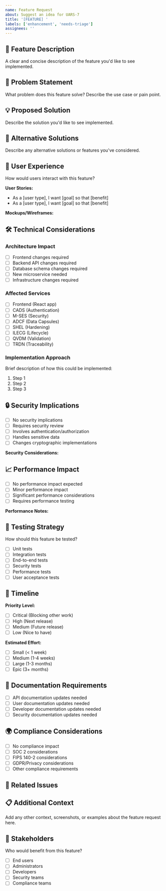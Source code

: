 ```yaml
---
name: Feature Request
about: Suggest an idea for UARS-7
title: '[FEATURE] '
labels: ['enhancement', 'needs-triage']
assignees: ''
---
```


## 🚀 Feature Description
A clear and concise description of the feature you'd like to see implemented.

## 🎯 Problem Statement
What problem does this feature solve? Describe the use case or pain point.

## 💡 Proposed Solution
Describe the solution you'd like to see implemented.

## 🔄 Alternative Solutions
Describe any alternative solutions or features you've considered.

## 🎨 User Experience
How would users interact with this feature?

**User Stories:**
- As a [user type], I want [goal] so that [benefit]
- As a [user type], I want [goal] so that [benefit]

**Mockups/Wireframes:**
<!-- Add any UI mockups or wireframes if applicable -->

## 🛠️ Technical Considerations

### Architecture Impact
- [ ] Frontend changes required
- [ ] Backend API changes required
- [ ] Database schema changes required
- [ ] New microservice needed
- [ ] Infrastructure changes required

### Affected Services
- [ ] Frontend (React app)
- [ ] CADS (Authentication)
- [ ] M-SES (Security)
- [ ] ADCF (Data Capsules)
- [ ] SHEL (Hardening)
- [ ] ILECG (Lifecycle)
- [ ] QVDM (Validation)
- [ ] TRDN (Traceability)

### Implementation Approach
Brief description of how this could be implemented:

1. Step 1
2. Step 2
3. Step 3

## 🔒 Security Implications
- [ ] No security implications
- [ ] Requires security review
- [ ] Involves authentication/authorization
- [ ] Handles sensitive data
- [ ] Changes cryptographic implementations

**Security Considerations:**
<!-- Describe any security implications or requirements -->

## 📈 Performance Impact
- [ ] No performance impact expected
- [ ] Minor performance impact
- [ ] Significant performance considerations
- [ ] Requires performance testing

**Performance Notes:**
<!-- Describe any performance implications -->

## 🧪 Testing Strategy
How should this feature be tested?

- [ ] Unit tests
- [ ] Integration tests
- [ ] End-to-end tests
- [ ] Security tests
- [ ] Performance tests
- [ ] User acceptance tests

## 📅 Timeline
**Priority Level:**
- [ ] Critical (Blocking other work)
- [ ] High (Next release)
- [ ] Medium (Future release)
- [ ] Low (Nice to have)

**Estimated Effort:**
- [ ] Small (< 1 week)
- [ ] Medium (1-4 weeks)
- [ ] Large (1-3 months)
- [ ] Epic (3+ months)

## 📄 Documentation Requirements
- [ ] API documentation updates needed
- [ ] User documentation updates needed
- [ ] Developer documentation updates needed
- [ ] Security documentation updates needed

## 🌍 Compliance Considerations
- [ ] No compliance impact
- [ ] SOC 2 considerations
- [ ] FIPS 140-2 considerations
- [ ] GDPR/Privacy considerations
- [ ] Other compliance requirements

## 🔗 Related Issues
<!-- Link to any related issues, discussions, or PRs -->

## 📋 Additional Context
Add any other context, screenshots, or examples about the feature request here.

## 👥 Stakeholders
Who would benefit from this feature?
- [ ] End users
- [ ] Administrators
- [ ] Developers
- [ ] Security teams
- [ ] Compliance teams
